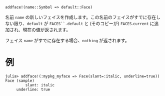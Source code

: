 ```
addface!(name::Symbol => default::Face)
```

名前 `name` の新しいフェイスを作成します。この名前のフェイスがすでに存在しない限り、`default` が `FACES``.default` と (そのコピーが) `FACES`.`current` に追加され、現在の値が返されます。

フェイス `name` がすでに存在する場合、`nothing` が返されます。

# 例

```jldoctest; setup = :(import StyledStrings: Face, addface!)
julia> addface!(:mypkg_myface => Face(slant=:italic, underline=true))
Face (sample)
         slant: italic
     underline: true
```
